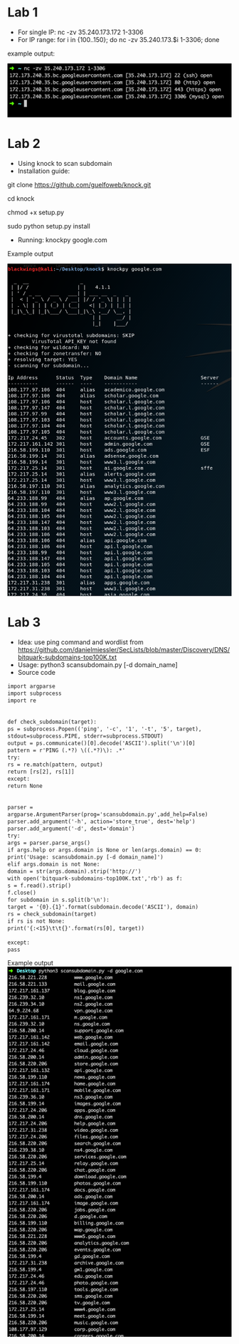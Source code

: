 # Lab 1
- For single IP: nc -zv 35.240.173.172 1-3306
- For IP range: for i in {100..150}; do nc -zv 35.240.173.$i 1-3306; done

example output:

![](https://raw.githubusercontent.com/tungptse04207/HOD401/master/images/lab1.png)



# Lab 2
- Using knock to scan subdomain
- Installation guide:

git clone https://github.com/guelfoweb/knock.git

cd knock

chmod +x setup.py

sudo python setup.py install

- Running: knockpy google.com

Example output

![](https://raw.githubusercontent.com/tungptse04207/HOD401/master/images/lab2.png)



# Lab 3
- Idea: use ping command and wordlist from https://github.com/danielmiessler/SecLists/blob/master/Discovery/DNS/bitquark-subdomains-top100K.txt
- Usage: python3 scansubdomain.py [-d domain_name]
- Source code
```
import argparse
import subprocess
import re


def check_subdomain(target):
ps = subprocess.Popen(('ping', '-c', '1', '-t', '5', target),
stdout=subprocess.PIPE, stderr=subprocess.STDOUT)
output = ps.communicate()[0].decode('ASCII').split('\n')[0]
pattern = r'PING (.*?) \((.*?)\): .*'
try:
rs = re.match(pattern, output)
return [rs[2], rs[1]]
except:
return None


parser = argparse.ArgumentParser(prog='scansubdomain.py',add_help=False)
parser.add_argument('-h', action='store_true', dest='help')
parser.add_argument('-d', dest='domain')
try:
args = parser.parse_args()
if args.help or args.domain is None or len(args.domain) == 0:
print('Usage: scansubdomain.py [-d domain_name]')
elif args.domain is not None:
domain = str(args.domain).strip('http://')
with open('bitquark-subdomains-top100K.txt','rb') as f:
s = f.read().strip()
f.close()
for subdomain in s.split(b'\n'):
target = '{0}.{1}'.format(subdomain.decode('ASCII'), domain)
rs = check_subdomain(target)
if rs is not None:
print('{:<15}\t\t{}'.format(rs[0], target))

except:
pass

```

Example output<br>
![](https://raw.githubusercontent.com/tungptse04207/HOD401/master/images/lab3.png)


